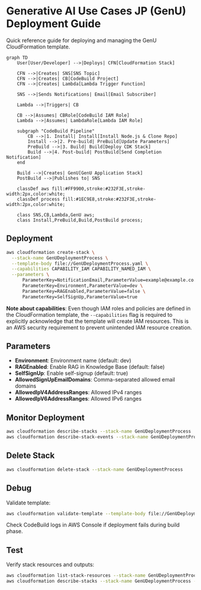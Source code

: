 # Generative AI Use Cases JP (GenU) Deployment Guide

Quick reference guide for deploying and managing the GenU CloudFormation template.

```mermaid
graph TD
    User[User/Developer] -->|Deploys| CFN[CloudFormation Stack]
    
    CFN -->|Creates| SNS[SNS Topic]
    CFN -->|Creates| CB[CodeBuild Project]
    CFN -->|Creates| Lambda[Lambda Trigger Function]
    
    SNS -->|Sends Notifications| Email[Email Subscriber]
    
    Lambda -->|Triggers| CB
    
    CB -->|Assumes| CBRole[CodeBuild IAM Role]
    Lambda -->|Assumes| LambdaRole[Lambda IAM Role]
    
    subgraph "CodeBuild Pipeline"
        CB -->|1. Install| Install[Install Node.js & Clone Repo]
        Install -->|2. Pre-build| PreBuild[Update Parameters]
        PreBuild -->|3. Build| Build[Deploy CDK Stack]
        Build -->|4. Post-build| PostBuild[Send Completion Notification]
    end
    
    Build -->|Creates| GenU[GenU Application Stack]
    PostBuild -->|Publishes to| SNS
    
    classDef aws fill:#FF9900,stroke:#232F3E,stroke-width:2px,color:white;
    classDef process fill:#1EC9E8,stroke:#232F3E,stroke-width:2px,color:white;
    
    class SNS,CB,Lambda,GenU aws;
    class Install,PreBuild,Build,PostBuild process;

```


## Deployment

```bash
aws cloudformation create-stack \
  --stack-name GenUDeploymentProcess \
  --template-body file://GenUDeploymentProcess.yaml \
  --capabilities CAPABILITY_IAM CAPABILITY_NAMED_IAM \
  --parameters \
      ParameterKey=NotificationEmail,ParameterValue=example@example.co.jp \
      ParameterKey=Environment,ParameterValue=dev \
      ParameterKey=RAGEnabled,ParameterValue=false \
      ParameterKey=SelfSignUp,ParameterValue=true
```

**Note about capabilities**: Even though IAM roles and policies are defined in the CloudFormation template, the `--capabilities` flag is required to explicitly acknowledge that the template will create IAM resources. This is an AWS security requirement to prevent unintended IAM resource creation.

## Parameters

- **Environment**: Environment name (default: dev)
- **RAGEnabled**: Enable RAG in Knowledge Base (default: false)
- **SelfSignUp**: Enable self-signup (default: true)
- **AllowedSignUpEmailDomains**: Comma-separated allowed email domains
- **AllowedIpV4AddressRanges**: Allowed IPv4 ranges
- **AllowedIpV6AddressRanges**: Allowed IPv6 ranges

## Monitor Deployment

```bash
aws cloudformation describe-stacks --stack-name GenUDeploymentProcess
aws cloudformation describe-stack-events --stack-name GenUDeploymentProcess
```

## Delete Stack

```bash
aws cloudformation delete-stack --stack-name GenUDeploymentProcess
```

## Debug

Validate template:
```bash
aws cloudformation validate-template --template-body file://GenUDeploymentProcess.yaml
```

Check CodeBuild logs in AWS Console if deployment fails during build phase.

## Test

Verify stack resources and outputs:
```bash
aws cloudformation list-stack-resources --stack-name GenUDeploymentProcess
aws cloudformation describe-stacks --stack-name GenUDeploymentProcess --query "Stacks[0].Outputs"
```
